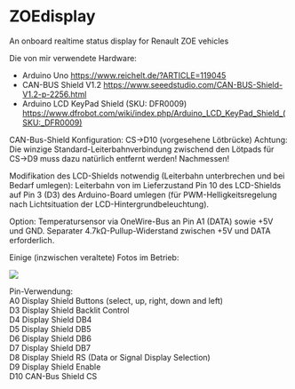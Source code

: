 # ZOEdisplay
An onboard realtime status display for Renault ZOE vehicles

Die von mir verwendete Hardware:

* Arduino Uno https://www.reichelt.de/?ARTICLE=119045
* CAN-BUS Shield V1.2 https://www.seeedstudio.com/CAN-BUS-Shield-V1.2-p-2256.html
* Arduino LCD KeyPad Shield (SKU: DFR0009) https://www.dfrobot.com/wiki/index.php/Arduino_LCD_KeyPad_Shield_(SKU:_DFR0009)


CAN-Bus-Shield Konfiguration: CS->D10 (vorgesehene Lötbrücke)
Achtung: Die winzige Standard-Leiterbahnverbindung zwischend den Lötpads für CS->D9 muss dazu natürlich entfernt werden! Nachmessen!

Modifikation des LCD-Shields notwendig (Leiterbahn unterbrechen und bei Bedarf umlegen): Leiterbahn von im Lieferzustand Pin 10 des LCD-Shields auf Pin 3 (D3) des Arduino-Board umlegen (für PWM-Helligkeitsregelung nach Lichtsituation der LCD-Hintergrundbeleuchtung).

Option: Temperatursensor via OneWire-Bus an Pin A1 (DATA) sowie +5V und GND. Separater 4.7kΩ-Pullup-Widerstand zwischen +5V und DATA erforderlich.



Einige (inzwischen veraltete) Fotos im Betrieb:

![](https://cdn.goingelectric.de/forum/resources/image/thumb/44462)


Pin-Verwendung:  
A0    Display Shield   Buttons (select, up, right, down and left)  
D3    Display Shield   Backlit Control  
D4 	  Display Shield   DB4  
D5   	Display Shield   DB5  
D6   	Display Shield   DB6  
D7   	Display Shield   DB7  
D8   	Display Shield   RS (Data or Signal Display Selection)  
D9 	  Display Shield   Enable  
D10   CAN-Bus Shield   CS
